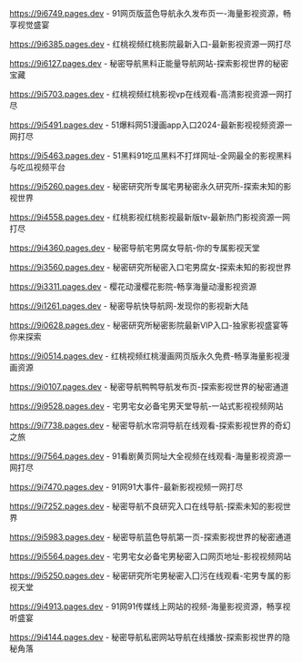 
https://9i6749.pages.dev - 91网页版蓝色导航永久发布页一-海量影视资源，畅享视觉盛宴

https://9i6385.pages.dev - 红桃视频红桃影院最新入口-最新影视资源一网打尽

https://9i6127.pages.dev - 秘密导航黑料正能量导航网站-探索影视世界的秘密宝藏

https://9i5703.pages.dev - 红桃视频红桃影视vp在线观看-高清影视资源一网打尽

https://9i5491.pages.dev - 51爆料网51漫画app入口2024-最新影视视频资源一网打尽

https://9i5463.pages.dev - 51黑料91吃瓜黑料不打烊网址-全网最全的影视黑料与吃瓜视频平台

https://9i5260.pages.dev - 秘密研究所专属宅男秘密永久研究所-探索未知的影视世界

https://9i4558.pages.dev - 红桃影视红桃影视最新版tv-最新热门影视资源一网打尽

https://9i4360.pages.dev - 秘密导航宅男腐女导航-你的专属影视天堂

https://9i3560.pages.dev - 秘密研究所秘密入口宅男腐女-探索未知的影视世界

https://9i3311.pages.dev - 樱花动漫樱花影院-畅享海量动漫影视资源

https://9i1261.pages.dev - 秘密导航快导航网-发现你的影视新大陆

https://9i0628.pages.dev - 秘密研究所秘密影院最新VIP入口-独家影视盛宴等你来探索

https://9i0514.pages.dev - 红桃视频红桃漫画网页版永久免费-畅享海量影视漫画资源

https://9i0107.pages.dev - 秘密导航鸭鸭导航发布页-探索影视世界的秘密通道

https://9i9528.pages.dev - 宅男宅女必备宅男天堂导航-一站式影视视频网站

https://9i7738.pages.dev - 秘密导航水帘洞导航在线观看-探索影视世界的奇幻之旅

https://9i7564.pages.dev - 91看剧黄页网址大全视频在线观看-海量影视资源一网打尽

https://9i7470.pages.dev - 91网91大事件-最新影视视频一网打尽

https://9i7252.pages.dev - 秘密导航不良研究入口在线导航-探索未知的影视世界

https://9i5983.pages.dev - 秘密导航蓝色导航第一页-探索影视世界的秘密通道

https://9i5564.pages.dev - 宅男宅女必备宅男秘密入口网页地址-影视视频网站

https://9i5250.pages.dev - 秘密研究所宅男秘密入囗污在线观看-宅男专属的影视天堂

https://9i4913.pages.dev - 91网91传媒线上网站的视频-海量影视资源，畅享视听盛宴

https://9i4144.pages.dev - 秘密导航私密网站导航在线播放-探索影视世界的隐秘角落
